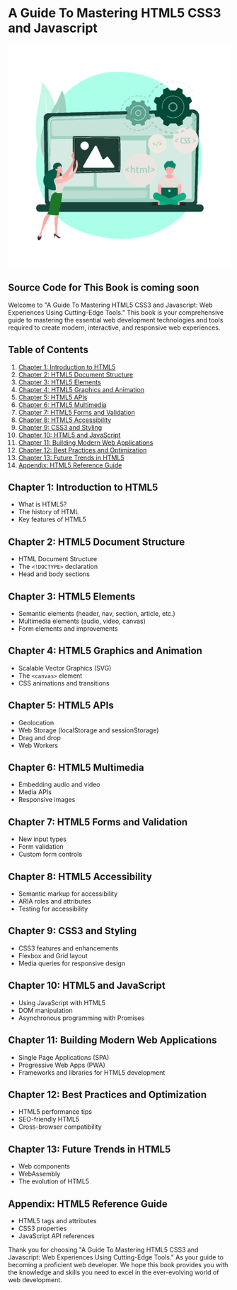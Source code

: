 # A Guide To Mastering HTML5 CSS3 and Javascript
![A Guide To Mastering HTML5 CSS3 and Javascript by Ziggy Rafiq Book Cover](book_cover.png)

## Source Code for This Book is coming soon

Welcome to "A Guide To Mastering HTML5 CSS3 and Javascript: Web Experiences Using Cutting-Edge Tools." This book is your comprehensive guide to mastering the essential web development technologies and tools required to create modern, interactive, and responsive web experiences.



## Table of Contents

1. [Chapter 1: Introduction to HTML5](#chapter-1-introduction-to-html5)
2. [Chapter 2: HTML5 Document Structure](#chapter-2-html5-document-structure)
3. [Chapter 3: HTML5 Elements](#chapter-3-html5-elements)
4. [Chapter 4: HTML5 Graphics and Animation](#chapter-4-html5-graphics-and-animation)
5. [Chapter 5: HTML5 APIs](#chapter-5-html5-apis)
6. [Chapter 6: HTML5 Multimedia](#chapter-6-html5-multimedia)
7. [Chapter 7: HTML5 Forms and Validation](#chapter-7-html5-forms-and-validation)
8. [Chapter 8: HTML5 Accessibility](#chapter-8-html5-accessibility)
9. [Chapter 9: CSS3 and Styling](#chapter-9-css3-and-styling)
10. [Chapter 10: HTML5 and JavaScript](#chapter-10-html5-and-javascript)
11. [Chapter 11: Building Modern Web Applications](#chapter-11-building-modern-web-applications)
12. [Chapter 12: Best Practices and Optimization](#chapter-12-best-practices-and-optimization)
13. [Chapter 13: Future Trends in HTML5](#chapter-13-future-trends-in-html5)
14. [Appendix: HTML5 Reference Guide](#appendix-html5-reference-guide)

## Chapter 1: Introduction to HTML5
- What is HTML5?
- The history of HTML
- Key features of HTML5

## Chapter 2: HTML5 Document Structure
- HTML Document Structure
- The `<!DOCTYPE>` declaration
- Head and body sections

## Chapter 3: HTML5 Elements
- Semantic elements (header, nav, section, article, etc.)
- Multimedia elements (audio, video, canvas)
- Form elements and improvements

## Chapter 4: HTML5 Graphics and Animation
- Scalable Vector Graphics (SVG)
- The `<canvas>` element
- CSS animations and transitions

## Chapter 5: HTML5 APIs
- Geolocation
- Web Storage (localStorage and sessionStorage)
- Drag and drop
- Web Workers

## Chapter 6: HTML5 Multimedia
- Embedding audio and video
- Media APIs
- Responsive images

## Chapter 7: HTML5 Forms and Validation
- New input types
- Form validation
- Custom form controls

## Chapter 8: HTML5 Accessibility
- Semantic markup for accessibility
- ARIA roles and attributes
- Testing for accessibility

## Chapter 9: CSS3 and Styling
- CSS3 features and enhancements
- Flexbox and Grid layout
- Media queries for responsive design

## Chapter 10: HTML5 and JavaScript
- Using JavaScript with HTML5
- DOM manipulation
- Asynchronous programming with Promises

## Chapter 11: Building Modern Web Applications
- Single Page Applications (SPA)
- Progressive Web Apps (PWA)
- Frameworks and libraries for HTML5 development

## Chapter 12: Best Practices and Optimization
- HTML5 performance tips
- SEO-friendly HTML5
- Cross-browser compatibility

## Chapter 13: Future Trends in HTML5
- Web components
- WebAssembly
- The evolution of HTML5

## Appendix: HTML5 Reference Guide
- HTML5 tags and attributes
- CSS3 properties
- JavaScript API references

Thank you for choosing "A Guide To Mastering HTML5 CSS3 and Javascript: Web Experiences Using Cutting-Edge Tools." As your guide to becoming a proficient web developer. We hope this book provides you with the knowledge and skills you need to excel in the ever-evolving world of web development.


